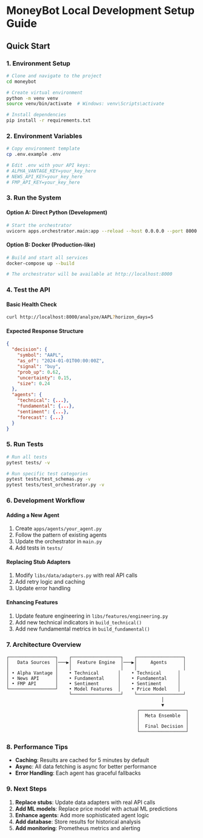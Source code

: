 # MoneyBot Local Development Setup Guide

## Quick Start

### 1. Environment Setup
```bash
# Clone and navigate to the project
cd moneybot

# Create virtual environment
python -m venv venv
source venv/bin/activate  # Windows: venv\Scripts\activate

# Install dependencies
pip install -r requirements.txt
```

### 2. Environment Variables
```bash
# Copy environment template
cp .env.example .env

# Edit .env with your API keys:
# ALPHA_VANTAGE_KEY=your_key_here
# NEWS_API_KEY=your_key_here
# FMP_API_KEY=your_key_here
```

### 3. Run the System

#### Option A: Direct Python (Development)
```bash
# Start the orchestrator
uvicorn apps.orchestrator.main:app --reload --host 0.0.0.0 --port 8000
```

#### Option B: Docker (Production-like)
```bash
# Build and start all services
docker-compose up --build

# The orchestrator will be available at http://localhost:8000
```

### 4. Test the API

#### Basic Health Check
```bash
curl http://localhost:8000/analyze/AAPL?horizon_days=5
```

#### Expected Response Structure
```json
{
  "decision": {
    "symbol": "AAPL",
    "as_of": "2024-01-01T00:00:00Z",
    "signal": "buy",
    "prob_up": 0.62,
    "uncertainty": 0.15,
    "size": 0.24
  },
  "agents": {
    "technical": {...},
    "fundamental": {...},
    "sentiment": {...},
    "forecast": {...}
  }
}
```

### 5. Run Tests
```bash
# Run all tests
pytest tests/ -v

# Run specific test categories
pytest tests/test_schemas.py -v
pytest tests/test_orchestrator.py -v
```

### 6. Development Workflow

#### Adding a New Agent
1. Create `apps/agents/your_agent.py`
2. Follow the pattern of existing agents
3. Update the orchestrator in `main.py`
4. Add tests in `tests/`

#### Replacing Stub Adapters
1. Modify `libs/data/adapters.py` with real API calls
2. Add retry logic and caching
3. Update error handling

#### Enhancing Features
1. Update feature engineering in `libs/features/engineering.py`
2. Add new technical indicators in `build_technical()`
3. Add new fundamental metrics in `build_fundamental()`

### 7. Architecture Overview

```
┌─────────────────┐    ┌──────────────────┐    ┌─────────────────┐
│   Data Sources  │───▶│  Feature Engine  │───▶│     Agents      │
│                 │    │                  │    │                 │
│ • Alpha Vantage │    • Technical       │    • Technical      │
│ • News API      │    • Fundamental     │    • Fundamental    │
│ • FMP API       │    • Sentiment       │    • Sentiment      │
└─────────────────┘    • Model Features  │    • Price Model    │
                       └──────────────────┘    └─────────────────┘
                                                         │
                                                         ▼
                                                ┌─────────────────┐
                                                │  Meta Ensemble  │
                                                │                 │
                                                │  Final Decision │
                                                └─────────────────┘
```

### 8. Performance Tips

- **Caching**: Results are cached for 5 minutes by default
- **Async**: All data fetching is async for better performance
- **Error Handling**: Each agent has graceful fallbacks

### 9. Next Steps

1. **Replace stubs**: Update data adapters with real API calls
2. **Add ML models**: Replace price model with actual ML predictions
3. **Enhance agents**: Add more sophisticated agent logic
4. **Add database**: Store results for historical analysis
5. **Add monitoring**: Prometheus metrics and alerting
